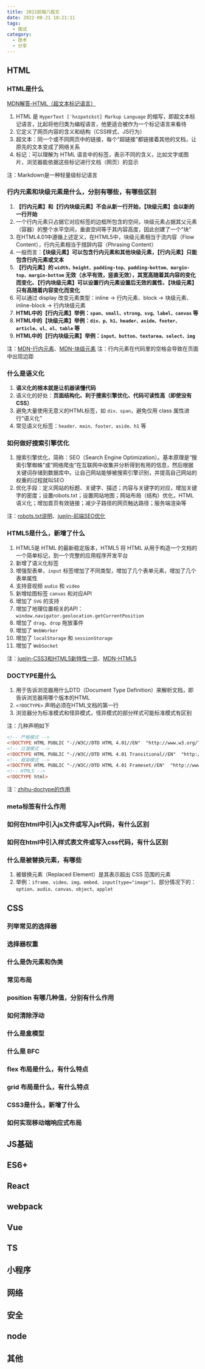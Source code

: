 ```yaml
---
title: 2022前端八股文
date: 2022-08-21 18:21:11
tags:
  - 面试
category:
  - 技术
  - 分享
---
```


## HTML

### HTML是什么

[MDN解答-HTML（超文本标记语言）](https://developer.mozilla.org/zh-CN/docs/Web/HTML)

1. HTML 是 `HyperText [ˈhʌɪpətɛkst] Markup Language` 的缩写，即超文本标记语言，比起将他归类为编程语言，他更适合被作为一个标记语言来看待
2. 它定义了网页内容的含义和结构（CSS样式、JS行为）
3. 超文本：同一个或不同网页中的链接，每个“超链接”都链接着其他的文档，让原先的文本变成了网络关系
4. 标记：可以理解为 HTML 语言中的标签，表示不同的含义，比如文字或图片，浏览器能依据这些标记进行文档（网页）的显示

注：Markdown是一种轻量级标记语言

### 行内元素和块级元素是什么，分别有哪些，有哪些区别

1. **【行内元素】和【行内块级元素】不会从新一行开始，【块级元素】会以新的一行开始**
2. 一个行内元素只占据它对应标签的边框所包含的空间，块级元素占据其父元素（容器）的整个水平空间，垂直空间等于其内容高度，因此创建了一个“块”
3. 在HTML4.01中遵循上述定义，在HTML5中，块级元素相当于流内容（Flow Content），行内元素相当于措辞内容（Phrasing Content）
4. 一般而言：**【块级元素】可以包含行内元素和其他块级元素，【行内元素】只能包含行内元素或文本**
5. **【行内元素】的 `width，height、padding-top、padding-bottom、margin-top、margin-bottom` 无效（水平有效，竖直无效），其宽高随着其内容的变化而变化、【行内块级元素】可以设置行内元素设置后无效的属性、【块级元素】只有高随着内容变化而变化**
6. 可以通过 display 改变元素类型：inline -> 行内元素、block -> 块级元素、inline-block -> 行内块级元素
7. **HTML中的【行内元素】举例：`span、small、strong、svg、label、canvas` 等**
8. **HTML中的【块级元素】举例：`div、p、h1、header、aside、footer、article、ul、ol、table` 等**
9. **HTML中的【行内块级元素】举例：`input、button、textarea、select、img`**

注：[MDN-行内元素](https://developer.mozilla.org/zh-CN/docs/Web/HTML/Inline_elements)、[MDN-块级元素](https://developer.mozilla.org/zh-CN/docs/Web/HTML/Block-level_elements)
注：行内元素在代码里的空格会导致在页面中出现边距

### 什么是语义化

1. **语义化的根本就是让机器读懂代码**
2. 语义化的好处：**页面结构化、利于搜索引擎优化、代码可读性高（即使没有CSS）**
3. 避免大量使用无意义的HTML标签，如 `div、span`，避免仅用 class 属性进行“语义化”
4. 常见语义化标签：`header、main、footer、aside、h1` 等

### 如何做好搜索引擎优化

1. 搜索引擎优化，简称：SEO（Search Engine Optimization）。基本原理是“搜索引擎蜘蛛”或“网络爬虫”在互联网中收集并分析得到有用的信息，然后根据关键词存储到数据库中。让自己网站能够被搜索引擎识别，并提高自己网站的权重的过程就叫SEO
2. 优化手段：定义网站的标题、关键字、描述；内容与关键字的对应，增加关键字的密度；设置robots.txt；设置网站地图；网站布局（结构）优化，HTML语义化；增加首页有效链接；减少子路径的网页触达路径；服务端渲染等

注：[robots.txt说明](https://www.robotstxt.org/robotstxt.html)、[juejin-前端SEO优化](https://juejin.cn/post/6844903824428105735#comment)

### HTML5是什么，新增了什么

1. HTML5是 HTML 的最新稳定版本，HTML5 将 HTML 从用于构造一个文档的一个简单标记，到一个完整的应用程序开发平台
2. 新增了语义化标签
3. 增强型表单，`input` 标签增加了不同类型，增加了几个表单元素，增加了几个表单属性
4. 支持音视频 `audio` 和 `video`
5. 新增绘图标签 `canvas` 和对应API
6. 增加了 `SVG` 的支持
7. 增加了地理位置相关的API：`window.navigator.geolocation.getCurrentPosition`
8. 增加了 `drag`、`drop` 拖放事件
9. 增加了 `WebWorker`
10. 增加了 `localStorage` 和 `sessionStorage`
11. 增加了 `WebSocket`

注：[juejin-CSS3和HTML5新特性一览](https://juejin.cn/post/6844903829679390728)、[MDN-HTML5](https://developer.mozilla.org/zh-CN/docs/Glossary/HTML5)

### DOCTYPE是什么

1. 用于告诉浏览器用什么DTD（Document Type Definition）来解析文档，即告诉浏览器用哪个版本的HTML
2. `<!DOCTYPE>` 声明必须在HTML文档的第一行
3. 浏览器分为标准模式和怪异模式，怪异模式的部分样式可能标准模式有区别

注：几种声明如下
```html
<!-- 严格模式 -->
<!DOCTYPE HTML PUBLIC "-//W3C//DTD HTML 4.01//EN"  "http://www.w3.org/TR/html4/strict.dtd">
<!-- 过渡模式 -->
<!DOCTYPE HTML PUBLIC "-//W3C//DTD HTML 4.01 Transitional//EN"  "http://www.w3.org/TR/html4/loose.dtd">
<!-- 框架模式 -->
<!DOCTYPE HTML PUBLIC "-//W3C//DTD HTML 4.01 Frameset//EN"  "http://www.w3.org/TR/html4/frameset.dtd">
<!-- HTML5 -->
<!DOCTYPE html>
```
注：[zhihu-doctype的作用](https://zhuanlan.zhihu.com/p/32609899)

### meta标签有什么作用

### 如何在html中引入js文件或写入js代码，有什么区别

### 如何在html中引入样式表文件或写入css代码，有什么区别

### 什么是被替换元素，有哪些

1. 被替换元素（Replaced Element）是其表示超出 CSS 范围的元素
2. 举例：`iframe、video、img、embed、input[type="image"]`、部分情况下的：`option、audio、canvas、object、applet`

## CSS

### 列举常见的选择器

### 选择器权重

### 什么是伪元素和伪类

### 常见布局

### position 有哪几种值，分别有什么作用

### 如何清除浮动

### 什么是盒模型

### 什么是 BFC

### flex 布局是什么，有什么特点

### grid 布局是什么，有什么特点

### CSS3是什么，新增了什么

### 如何实现移动端响应式布局

## JS基础

## ES6+

## React

## webpack

## Vue

## TS

## 小程序

## 网络

## 安全

## node

## 其他